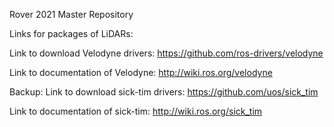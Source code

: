 Rover 2021 Master Repository

Links for packages of LiDARs:

Link to download Velodyne drivers: https://github.com/ros-drivers/velodyne 

Link to documentation of Velodyne: http://wiki.ros.org/velodyne

Backup: Link to download sick-tim drivers: https://github.com/uos/sick_tim 

Link to documentation of sick-tim: http://wiki.ros.org/sick_tim
